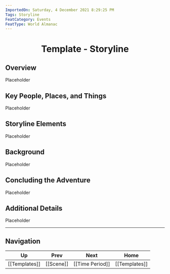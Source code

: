 ```yaml
---
ImportedOn: Saturday, 4 December 2021 8:29:25 PM
Tags: Storyline
FeatCategory: Events
FeatType: World Almanac
---
```

# <center>Template - Storyline</center>

## Overview

Placeholder​

## Key People, Places, and Things

Placeholder​

## Storyline Elements

Placeholder​

## Background

Placeholder​

## Concluding the Adventure

Placeholder​

## Additional Details

Placeholder​


---
## Navigation
| Up | Prev | Next | Home |
|----|------|------|------|
| [[Templates]] | [[Scene]] | [[Time Period]] | [[Templates]] |
